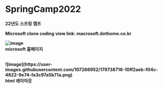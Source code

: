 
# SpringCamp2022
<Strong>22년도 스프링 캠프 

<b>
Microsoft clone coding 
view link: macrosoft.dothome.co.kr

![image](https://user-images.githubusercontent.com/107266952/179736582-e5d69d55-5f9c-4574-b896-d7ada12089c2.png)
<br>
microsoft 홈페이지

<br>
![image](https://user-images.githubusercontent.com/107266952/179738716-10ff2aeb-f04c-4822-9e74-fa3c97a5b71a.png)
<br>
html 레이아웃
